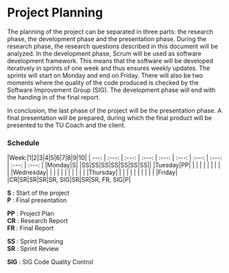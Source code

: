 # Project Planning
The planning of the project can be separated in three parts: the research phase, the development phase and the presentation phase. During the research phase, the research questions described in this document will be analyzed. In the development phase, Scrum will be used as software development framework. This means that the software will be developed iteratively in sprints of one week and thus ensures weekly updates. The sprints will start on Monday and end on Friday. There will also be two moments where the quality of the code produced is checked by the Software Improvement Group (SIG). The development phase will end with the handing in of the final report.

In conclusion, the last phase of the project will be the presentation phase. A final presentation will be prepared, during which the final product will be presented to the TU Coach and the client.

### Schedule
|Week:|1|2|3|4|5|6|7|8|9|10|
| ---: | :---: | :---: | :---: | :---: | :---: | :---: | :---: | :---: | :---: |
|Monday|S| |SS|SS|SS|SS|SS|SS|SS||
|Tuesday|PP| | | | | | | | | |
|Wednesday| | | | | | | | | | |
|Thursday| | | | | | | | | | |
|Friday| |CR|SR|SR|SR|SR, SIG|SR|SR|SR, FR, SIG|P|

**S** : Start of the project  
**P** : Final presentation

**PP** : Project Plan  
**CR** : Research Report  
**FR** : Final Report

**SS** : Sprint Planning  
**SR** : Sprint Review

**SIG** : SIG Code Quality Control
